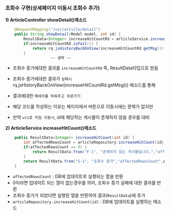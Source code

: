 ### 조회수 구현(상세페이지 이동시 조회수 추가)

**1\) ArticleController showDetail()메소드**

```java
	@RequestMapping("/usr/article/detail")
	public String showDetail(Model model, int id) {		
		ResultData<Integer> increaseHitCountRd = articleService.increaseHitCount(id);
		if(increaseHitCountRd.isFail()) {
			return rq.jsHistoryBackOnView(increaseHitCountRd.getMsg());
		}
					~~ 생략 ~~
```

- 조회수 증가에대한 결과를 ```increaseHitCountRd``` 즉, ResultData타입으로 받음
- 조회수 증가에대한 결과가 ```실패시``` rq.jsHistoryBackOnView(increaseHitCountRd.getMsg()) 메소드를 통해
- 결과에대한 ```메세지를 띄워주고 뒤로가기```

- 해당 코드를 작성하는 이유는 페이지에서 버튼으로 이동시에는 문제가 없지만 
- 만약 ```uri로 직접 이동시```, id에 해당하는 게시물이 존재하지 않을 경우를 대비

**2\) ArticleService increaseHitCount()메소드**

```java
	public ResultData<Integer> increaseHitCount(int id) {
		int affectedRowsCount = articleRepository.increaseHitCount(id);
		if(affectedRowsCount == 0) {
			return ResultData.from("F-1", "존재하지 않는 게시물입니다.","affectedRowsCount",affectedRowsCount);
		}
		return ResultData.from("S-1", "조회수 증가","affectedRowsCount",affectedRowsCount);
	}
```

- ```affectedRowsCount``` : DB에 업데이트후 실행되는 열을 반환
- 0이라면 업데이트 되는 열이 없는경우를 의미, 조회수 증가 실패에 대한 결과를 반환
- 조회수 증가가 되었다면 실행된 열을 반환하여 결과(```ResultData```)에 추가
- ```articleRepository.increaseHitCount(id)``` : DB에 업데이트를 실행하는 메소드

